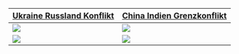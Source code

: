 | [Ukraine Russland Konflikt](https://schnecke325.github.io/rayan.html) | [China Indien Grenzkonflikt](https://schnecke325.github.io/arman.html) |
| ------------- | ------------- |
| [![](https://schnecke325.github.io/URU.jpg)](https://schnecke325.github.io/rayan.html)  | [![](https://schnecke325.github.io/CIN.jpg)](https://schnecke325.github.io/arman.html) |
| [![](https://Schnecke325.github.io/sblogo2transparent.png)](https://schnecke325.github.io/sbhome.html) | [![](https://schnecke325.github.io/CIN.jpg)](https://schnecke325.github.io/sport.html) |
